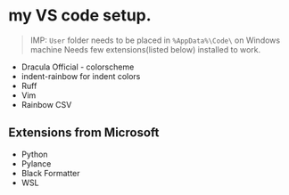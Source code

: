 # my VS code setup. 

> IMP: `User` folder needs to be placed in `%AppData%\Code\` on Windows machine
Needs few extensions(listed below) installed to work. 
- Dracula Official - colorscheme
- indent-rainbow for indent colors
- Ruff 
- Vim
- Rainbow CSV
## Extensions from Microsoft
- Python
- Pylance
- Black Formatter
- WSL

